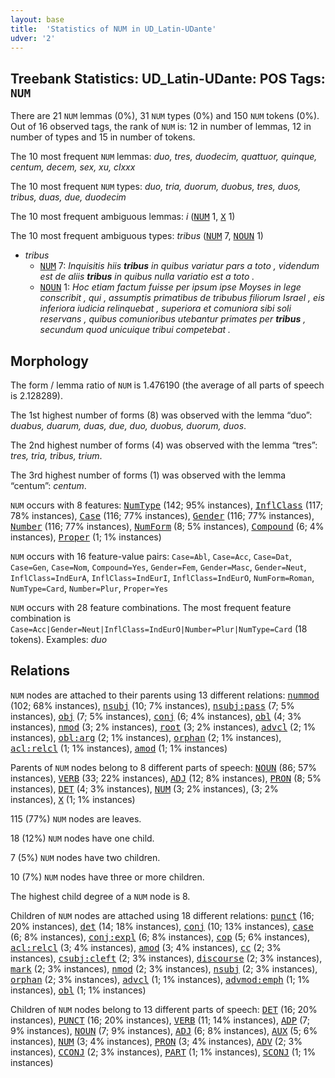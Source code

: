 ```yaml
---
layout: base
title:  'Statistics of NUM in UD_Latin-UDante'
udver: '2'
---
```


## Treebank Statistics: UD_Latin-UDante: POS Tags: `NUM`

There are 21 `NUM` lemmas (0%), 31 `NUM` types (0%) and 150 `NUM` tokens (0%).
Out of 16 observed tags, the rank of `NUM` is: 12 in number of lemmas, 12 in number of types and 15 in number of tokens.

The 10 most frequent `NUM` lemmas: <em>duo, tres, duodecim, quattuor, quinque, centum, decem, sex, xu, clxxx</em>

The 10 most frequent `NUM` types:  <em>duo, tria, duorum, duobus, tres, duos, tribus, duas, due, duodecim</em>

The 10 most frequent ambiguous lemmas: <em>i</em> (<tt><a href="la_udante-pos-NUM.html">NUM</a></tt> 1, <tt><a href="la_udante-pos-X.html">X</a></tt> 1)

The 10 most frequent ambiguous types:  <em>tribus</em> (<tt><a href="la_udante-pos-NUM.html">NUM</a></tt> 7, <tt><a href="la_udante-pos-NOUN.html">NOUN</a></tt> 1)


* <em>tribus</em>
  * <tt><a href="la_udante-pos-NUM.html">NUM</a></tt> 7: <em>Inquisitis hiis <b>tribus</b> in quibus variatur pars a toto , videndum est de aliis <b>tribus</b> in quibus nulla variatio est a toto .</em>
  * <tt><a href="la_udante-pos-NOUN.html">NOUN</a></tt> 1: <em>Hoc etiam factum fuisse per ipsum ipse Moyses in lege conscribit , qui , assumptis primatibus de tribubus filiorum Israel , eis inferiora iudicia relinquebat , superiora et comuniora sibi soli reservans , quibus comunioribus utebantur primates per <b>tribus</b> , secundum quod unicuique tribui competebat .</em>

## Morphology

The form / lemma ratio of `NUM` is 1.476190 (the average of all parts of speech is 2.128289).

The 1st highest number of forms (8) was observed with the lemma “duo”: <em>duabus, duarum, duas, due, duo, duobus, duorum, duos</em>.

The 2nd highest number of forms (4) was observed with the lemma “tres”: <em>tres, tria, tribus, trium</em>.

The 3rd highest number of forms (1) was observed with the lemma “centum”: <em>centum</em>.

`NUM` occurs with 8 features: <tt><a href="la_udante-feat-NumType.html">NumType</a></tt> (142; 95% instances), <tt><a href="la_udante-feat-InflClass.html">InflClass</a></tt> (117; 78% instances), <tt><a href="la_udante-feat-Case.html">Case</a></tt> (116; 77% instances), <tt><a href="la_udante-feat-Gender.html">Gender</a></tt> (116; 77% instances), <tt><a href="la_udante-feat-Number.html">Number</a></tt> (116; 77% instances), <tt><a href="la_udante-feat-NumForm.html">NumForm</a></tt> (8; 5% instances), <tt><a href="la_udante-feat-Compound.html">Compound</a></tt> (6; 4% instances), <tt><a href="la_udante-feat-Proper.html">Proper</a></tt> (1; 1% instances)

`NUM` occurs with 16 feature-value pairs: `Case=Abl`, `Case=Acc`, `Case=Dat`, `Case=Gen`, `Case=Nom`, `Compound=Yes`, `Gender=Fem`, `Gender=Masc`, `Gender=Neut`, `InflClass=IndEurA`, `InflClass=IndEurI`, `InflClass=IndEurO`, `NumForm=Roman`, `NumType=Card`, `Number=Plur`, `Proper=Yes`

`NUM` occurs with 28 feature combinations.
The most frequent feature combination is `Case=Acc|Gender=Neut|InflClass=IndEurO|Number=Plur|NumType=Card` (18 tokens).
Examples: <em>duo</em>


## Relations

`NUM` nodes are attached to their parents using 13 different relations: <tt><a href="la_udante-dep-nummod.html">nummod</a></tt> (102; 68% instances), <tt><a href="la_udante-dep-nsubj.html">nsubj</a></tt> (10; 7% instances), <tt><a href="la_udante-dep-nsubj-pass.html">nsubj:pass</a></tt> (7; 5% instances), <tt><a href="la_udante-dep-obj.html">obj</a></tt> (7; 5% instances), <tt><a href="la_udante-dep-conj.html">conj</a></tt> (6; 4% instances), <tt><a href="la_udante-dep-obl.html">obl</a></tt> (4; 3% instances), <tt><a href="la_udante-dep-nmod.html">nmod</a></tt> (3; 2% instances), <tt><a href="la_udante-dep-root.html">root</a></tt> (3; 2% instances), <tt><a href="la_udante-dep-advcl.html">advcl</a></tt> (2; 1% instances), <tt><a href="la_udante-dep-obl-arg.html">obl:arg</a></tt> (2; 1% instances), <tt><a href="la_udante-dep-orphan.html">orphan</a></tt> (2; 1% instances), <tt><a href="la_udante-dep-acl-relcl.html">acl:relcl</a></tt> (1; 1% instances), <tt><a href="la_udante-dep-amod.html">amod</a></tt> (1; 1% instances)

Parents of `NUM` nodes belong to 8 different parts of speech: <tt><a href="la_udante-pos-NOUN.html">NOUN</a></tt> (86; 57% instances), <tt><a href="la_udante-pos-VERB.html">VERB</a></tt> (33; 22% instances), <tt><a href="la_udante-pos-ADJ.html">ADJ</a></tt> (12; 8% instances), <tt><a href="la_udante-pos-PRON.html">PRON</a></tt> (8; 5% instances), <tt><a href="la_udante-pos-DET.html">DET</a></tt> (4; 3% instances), <tt><a href="la_udante-pos-NUM.html">NUM</a></tt> (3; 2% instances),  (3; 2% instances), <tt><a href="la_udante-pos-X.html">X</a></tt> (1; 1% instances)

115 (77%) `NUM` nodes are leaves.

18 (12%) `NUM` nodes have one child.

7 (5%) `NUM` nodes have two children.

10 (7%) `NUM` nodes have three or more children.

The highest child degree of a `NUM` node is 8.

Children of `NUM` nodes are attached using 18 different relations: <tt><a href="la_udante-dep-punct.html">punct</a></tt> (16; 20% instances), <tt><a href="la_udante-dep-det.html">det</a></tt> (14; 18% instances), <tt><a href="la_udante-dep-conj.html">conj</a></tt> (10; 13% instances), <tt><a href="la_udante-dep-case.html">case</a></tt> (6; 8% instances), <tt><a href="la_udante-dep-conj-expl.html">conj:expl</a></tt> (6; 8% instances), <tt><a href="la_udante-dep-cop.html">cop</a></tt> (5; 6% instances), <tt><a href="la_udante-dep-acl-relcl.html">acl:relcl</a></tt> (3; 4% instances), <tt><a href="la_udante-dep-amod.html">amod</a></tt> (3; 4% instances), <tt><a href="la_udante-dep-cc.html">cc</a></tt> (2; 3% instances), <tt><a href="la_udante-dep-csubj-cleft.html">csubj:cleft</a></tt> (2; 3% instances), <tt><a href="la_udante-dep-discourse.html">discourse</a></tt> (2; 3% instances), <tt><a href="la_udante-dep-mark.html">mark</a></tt> (2; 3% instances), <tt><a href="la_udante-dep-nmod.html">nmod</a></tt> (2; 3% instances), <tt><a href="la_udante-dep-nsubj.html">nsubj</a></tt> (2; 3% instances), <tt><a href="la_udante-dep-orphan.html">orphan</a></tt> (2; 3% instances), <tt><a href="la_udante-dep-advcl.html">advcl</a></tt> (1; 1% instances), <tt><a href="la_udante-dep-advmod-emph.html">advmod:emph</a></tt> (1; 1% instances), <tt><a href="la_udante-dep-obl.html">obl</a></tt> (1; 1% instances)

Children of `NUM` nodes belong to 13 different parts of speech: <tt><a href="la_udante-pos-DET.html">DET</a></tt> (16; 20% instances), <tt><a href="la_udante-pos-PUNCT.html">PUNCT</a></tt> (16; 20% instances), <tt><a href="la_udante-pos-VERB.html">VERB</a></tt> (11; 14% instances), <tt><a href="la_udante-pos-ADP.html">ADP</a></tt> (7; 9% instances), <tt><a href="la_udante-pos-NOUN.html">NOUN</a></tt> (7; 9% instances), <tt><a href="la_udante-pos-ADJ.html">ADJ</a></tt> (6; 8% instances), <tt><a href="la_udante-pos-AUX.html">AUX</a></tt> (5; 6% instances), <tt><a href="la_udante-pos-NUM.html">NUM</a></tt> (3; 4% instances), <tt><a href="la_udante-pos-PRON.html">PRON</a></tt> (3; 4% instances), <tt><a href="la_udante-pos-ADV.html">ADV</a></tt> (2; 3% instances), <tt><a href="la_udante-pos-CCONJ.html">CCONJ</a></tt> (2; 3% instances), <tt><a href="la_udante-pos-PART.html">PART</a></tt> (1; 1% instances), <tt><a href="la_udante-pos-SCONJ.html">SCONJ</a></tt> (1; 1% instances)

